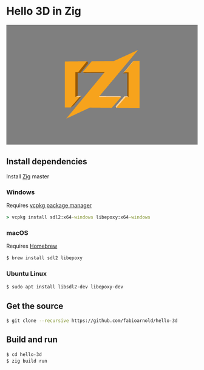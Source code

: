 # Hello 3D in Zig

![Preview](/zig-mark.gif?raw=true "Preview")

## Install dependencies

Install [Zig](https://ziglang.org/download/) master

### Windows

Requires [vcpkg package manager](https://github.com/microsoft/vcpkg)

```cmd
> vcpkg install sdl2:x64-windows libepoxy:x64-windows
```

### macOS

Requires [Homebrew](https://brew.sh/)

```bash
$ brew install sdl2 libepoxy
```

### Ubuntu Linux

```bash
$ sudo apt install libsdl2-dev libepoxy-dev
```

## Get the source

```bash
$ git clone --recursive https://github.com/fabioarnold/hello-3d
```

## Build and run

```bash
$ cd hello-3d
$ zig build run
```